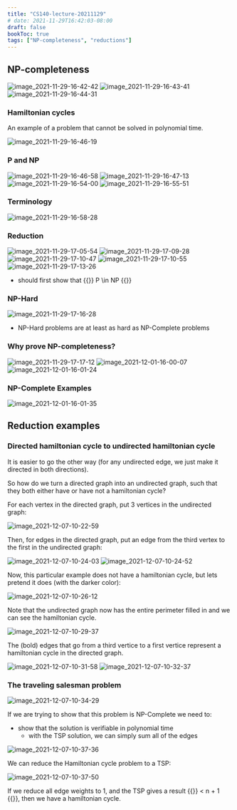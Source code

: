 ```yaml
---
title: "CS140-lecture-20211129"
# date: 2021-11-29T16:42:03-08:00
draft: false
bookToc: true
tags: ["NP-completeness", "reductions"]
---
```


## NP-completeness

![image_2021-11-29-16-42-42](/notes/image_2021-11-29-16-42-42.png)
![image_2021-11-29-16-43-41](/notes/image_2021-11-29-16-43-41.png)
![image_2021-11-29-16-44-31](/notes/image_2021-11-29-16-44-31.png)

### Hamiltonian cycles

An example of a problem that cannot be solved in polynomial time.

![image_2021-11-29-16-46-19](/notes/image_2021-11-29-16-46-19.png)

### P and NP

![image_2021-11-29-16-46-58](/notes/image_2021-11-29-16-46-58.png)
![image_2021-11-29-16-47-13](/notes/image_2021-11-29-16-47-13.png)
![image_2021-11-29-16-54-00](/notes/image_2021-11-29-16-54-00.png)
![image_2021-11-29-16-55-51](/notes/image_2021-11-29-16-55-51.png)

### Terminology

![image_2021-11-29-16-58-28](/notes/image_2021-11-29-16-58-28.png)

### Reduction

![image_2021-11-29-17-05-54](/notes/image_2021-11-29-17-05-54.png)
![image_2021-11-29-17-09-28](/notes/image_2021-11-29-17-09-28.png)
![image_2021-11-29-17-10-47](/notes/image_2021-11-29-17-10-47.png)
![image_2021-11-29-17-10-55](/notes/image_2021-11-29-17-10-55.png)
![image_2021-11-29-17-13-26](/notes/image_2021-11-29-17-13-26.png)

- should first show that {{<k>}} P \in NP {{</k>}}

### NP-Hard

![image_2021-11-29-17-16-28](/notes/image_2021-11-29-17-16-28.png)

- NP-Hard problems are at least as hard as NP-Complete problems

### Why prove NP-completeness?

![image_2021-11-29-17-17-12](/notes/image_2021-11-29-17-17-12.png)
![image_2021-12-01-16-00-07](/notes/image_2021-12-01-16-00-07.png)
![image_2021-12-01-16-01-24](/notes/image_2021-12-01-16-01-24.png)

### NP-Complete Examples

![image_2021-12-01-16-01-35](/notes/image_2021-12-01-16-01-35.png)

## Reduction examples

### Directed hamiltonian cycle to undirected hamiltonian cycle

It is easier to go the other way (for any undirected edge, we just make it directed in both directions).

So how do we turn a directed graph into an undirected graph, such that they both either have or have not a hamiltonian cycle?

For each vertex in the directed graph, put 3 vertices in the undirected graph:

![image_2021-12-07-10-22-59](/notes/image_2021-12-07-10-22-59.png)

Then, for edges in the directed graph, put an edge from the third vertex to the first in the undirected graph:

![image_2021-12-07-10-24-03](/notes/image_2021-12-07-10-24-03.png)
![image_2021-12-07-10-24-52](/notes/image_2021-12-07-10-24-52.png)

Now, this particular example does not have a hamiltonian cycle, but lets pretend it does (with the darker color):

![image_2021-12-07-10-26-12](/notes/image_2021-12-07-10-26-12.png)

Note that the undirected graph now has the entire perimeter filled in and we can see the hamiltonian cycle.

![image_2021-12-07-10-29-37](/notes/image_2021-12-07-10-29-37.png)

The (bold) edges that go from a third vertice to a first vertice represent a hamiltonian cycle in the directed graph.

![image_2021-12-07-10-31-58](/notes/image_2021-12-07-10-31-58.png)
![image_2021-12-07-10-32-37](/notes/image_2021-12-07-10-32-37.png)

### The traveling salesman problem

![image_2021-12-07-10-34-29](/notes/image_2021-12-07-10-34-29.png)

If we are trying to show that this problem is NP-Complete we need to:

- show that the solution is verifiable in polynomial time
    - with the TSP solution, we can simply sum all of the edges

![image_2021-12-07-10-37-36](/notes/image_2021-12-07-10-37-36.png)

We can reduce the Hamiltonian cycle problem to a TSP:

![image_2021-12-07-10-37-50](/notes/image_2021-12-07-10-37-50.png)

If we reduce all edge weights to 1, and the TSP gives a result {{<k>}} < n + 1 {{</k>}}, then we have a hamiltonian cycle.

